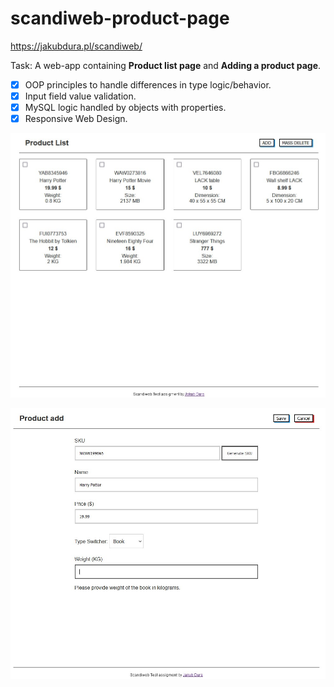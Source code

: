 # scandiweb-product-page

https://jakubdura.pl/scandiweb/

Task: A web-app containing <b>Product list page</b> and <b>Adding a product page</b>.

- [x] OOP principles to handle differences in type logic/behavior.
- [x] Input field value validation.
- [x] MySQL logic handled by objects with properties.
- [x] Responsive Web Design.

![This is an image](https://github.com/jakubdura/scandiweb-product-page/blob/main/list_page.jpg)

![This is an image](https://github.com/jakubdura/scandiweb-product-page/blob/main/addproduct_page.jpg)
